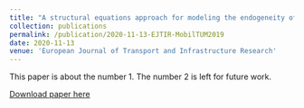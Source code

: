 ```yaml
---
title: "A structural equations approach for modeling the endogeneity of lane-mean speeds considering the downstream speeds"
collection: publications
permalink: /publication/2020-11-13-EJTIR-MobilTUM2019
date: 2020-11-13
venue: 'European Journal of Transport and Infrastructure Research'
---
```

This paper is about the number 1. The number 2 is left for future work.

[Download paper here](http://laststriker11.github.io/files/EJTIR_publication_Qinglong_published_v.pdf)

